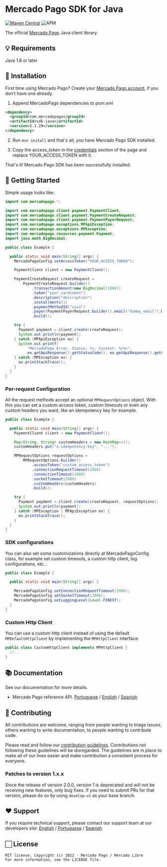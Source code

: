 # Mercado Pago SDK for Java

[![Maven Central](https://img.shields.io/maven-central/v/com.mercadopago/sdk-java.svg)](https://search.maven.org/search?q=g:com.mercadopago%20AND%20a:sdk-java)
![APM](https://img.shields.io/apm/l/vim-mode)

The official [Mercado Pago](https://www.mercadopago.com/developers/en/guides) Java client library.

## 💡 Requirements

Java 1.8 or later

## 📲 Installation

First time using Mercado Pago? Create your [Mercado Pago account](https://www.mercadopago.com), if you don’t have one
already.

1. Append MercadoPago dependencies to pom.xml

```xml
<dependency>
  <groupId>com.mercadopago</groupId>
  <artifactId>sdk-java</artifactId>
  <version>2.1.29</version>
</dependency>
```

2. Run `mvn install` and that's all, you have Mercado Pago SDK installed.

3. Copy the access_token in the [credentials](https://www.mercadopago.com/developers/panel) section of the page and
   replace YOUR_ACCESS_TOKEN with it.

That's it! Mercado Pago SDK has been successfully installed.

## 🌟 Getting Started

Simple usage looks like:

```java
import com.mercadopago.*;

import com.mercadopago.client.payment.PaymentClient;
import com.mercadopago.client.payment.PaymentCreateRequest;
import com.mercadopago.client.payment.PaymentPayerRequest;
import com.mercadopago.exceptions.MPApiException;
import com.mercadopago.exceptions.MPException;
import com.mercadopago.resources.payment.Payment;
import java.math.BigDecimal;

public class Example {

  public static void main(String[] args) {
    MercadoPagoConfig.setAccessToken("YOUR_ACCESS_TOKEN");

    PaymentClient client = new PaymentClient();

    PaymentCreateRequest createRequest =
        PaymentCreateRequest.builder()
            .transactionAmount(new BigDecimal(1000))
            .token("your_cardtoken")
            .description("description")
            .installments(1)
            .paymentMethodId("visa")
            .payer(PaymentPayerRequest.builder().email("dummy_email").build())
            .build();

    try {
      Payment payment = client.create(createRequest);
      System.out.println(payment);
    } catch (MPApiException ex) {
      System.out.printf(
          "MercadoPago Error. Status: %s, Content: %s%n",
          ex.getApiResponse().getStatusCode(), ex.getApiResponse().getContent());
    } catch (MPException ex) {
      ex.printStackTrace();
    }
  }
}
```

### Per-request Configuration

All the request methods accept an optional `MPRequestOptions` object. With this you can set a custom access token,
custom timeouts or even any custom headers you want, like an idempotency key for example.

```java
public class Example {

  public static void main(String[] args) {
    PaymentClient client = new PaymentClient();

    Map<String, String> customHeaders = new HashMap<>();
    customHeaders.put("x-idempotency-key", "...");

    MPRequestOptions requestOptions =
        MPRequestOptions.builder()
            .accessToken("custom_access_token")
            .connectionRequestTimeout(2000)
            .connectionTimeout(2000)
            .socketTimeout(2000)
            .customHeaders(customHeaders)
            .build();

    try {
      Payment payment = client.create(createRequest, requestOptions);
      System.out.println(payment);
    } catch (MPException | MPApiException ex) {
      ex.printStackTrace();
    }
  }
}
```

### SDK configurations

You can also set some customizations directly at MercadoPagoConfig class, for example set custom timeouts, a custom http
client, log configurations, etc...

```java
public class Example {

  public static void main(String[] args) {

    MercadoPagoConfig.setConnectionRequestTimeout(2000);
    MercadoPagoConfig.setSocketTimeout(2000);
    MercadoPagoConfig.setLoggingLevel(Level.FINEST);
  }
}
```

### Custom Http Client

You can use a custom http client instead of using the default `MPDefaultHttpClient` by implementing the `MPHttpClient`
interface.

```java
public class CustomHttpClient implements MPHttpClient {
  //...
}
```

## 📚 Documentation

See our documentation for more details.

- Mercado Pago reference API. [Portuguese](https://www.mercadopago.com/developers/pt/reference)
  / [English](https://www.mercadopago.com/developers/en/reference)
  / [Spanish](https://www.mercadopago.com/developers/es/reference)

## 🤝 Contributing

All contributions are welcome, ranging from people wanting to triage issues, others wanting to write documentation, to
people wanting to contribute code.

Please read and follow our [contribution guidelines](CONTRIBUTING.md). Contributions not following these guidelines will
be disregarded. The guidelines are in place to make all of our lives easier and make contribution a consistent process
for everyone.

### Patches to version 1.x.x

Since the release of version 2.0.0, version 1 is deprecated and will not be receiving new
features, only bug fixes. If you need to submit PRs for that version, please do so by using `develop-v1` as your base
branch.

## ❤️ Support

If you require technical support, please contact our support team at our developers
site: [English](https://www.mercadopago.com/developers/en/support/center/contact)
/ [Portuguese](https://www.mercadopago.com/developers/pt/support/center/contact)
/ [Spanish](https://www.mercadopago.com/developers/es/support/center/contact)

## 🏻 License

```
MIT license. Copyright (c) 2022 - Mercado Pago / Mercado Libre
For more information, see the LICENSE file.
```
